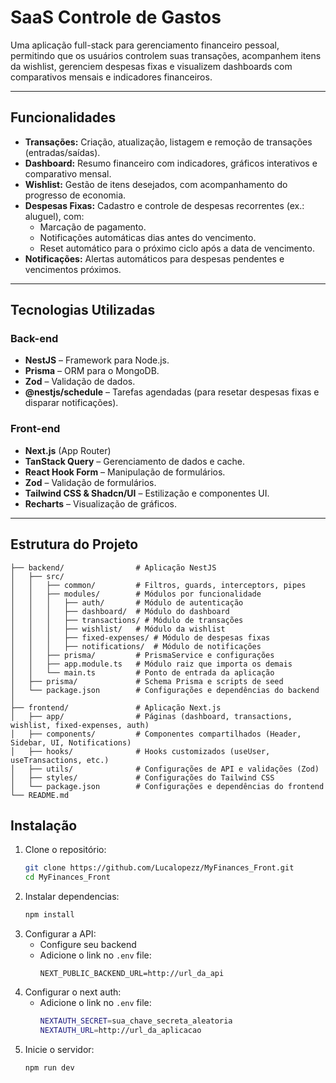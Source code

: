 # SaaS Controle de Gastos

Uma aplicação full-stack para gerenciamento financeiro pessoal, permitindo que os usuários controlem suas transações, acompanhem itens da wishlist, gerenciem despesas fixas e visualizem dashboards com comparativos mensais e indicadores financeiros.

---

## Funcionalidades

- **Transações:** Criação, atualização, listagem e remoção de transações (entradas/saídas).
- **Dashboard:** Resumo financeiro com indicadores, gráficos interativos e comparativo mensal.
- **Wishlist:** Gestão de itens desejados, com acompanhamento do progresso de economia.
- **Despesas Fixas:** Cadastro e controle de despesas recorrentes (ex.: aluguel), com:
    - Marcação de pagamento.
    - Notificações automáticas dias antes do vencimento.
    - Reset automático para o próximo ciclo após a data de vencimento.
- **Notificações:** Alertas automáticos para despesas pendentes e vencimentos próximos.

---

## Tecnologias Utilizadas

### Back-end
- **NestJS** – Framework para Node.js.
- **Prisma** – ORM para o MongoDB.
- **Zod** – Validação de dados.
- **@nestjs/schedule** – Tarefas agendadas (para resetar despesas fixas e disparar notificações).

### Front-end
- **Next.js** (App Router)
- **TanStack Query** – Gerenciamento de dados e cache.
- **React Hook Form** – Manipulação de formulários.
- **Zod** – Validação de formulários.
- **Tailwind CSS & Shadcn/UI** – Estilização e componentes UI.
- **Recharts** – Visualização de gráficos.

---

## Estrutura do Projeto

```plaintext
├── backend/                # Aplicação NestJS
│   ├── src/
│   │   ├── common/         # Filtros, guards, interceptors, pipes
│   │   ├── modules/        # Módulos por funcionalidade
│   │   │   ├── auth/       # Módulo de autenticação
│   │   │   ├── dashboard/  # Módulo do dashboard
│   │   │   ├── transactions/ # Módulo de transações
│   │   │   ├── wishlist/   # Módulo da wishlist
│   │   │   ├── fixed-expenses/ # Módulo de despesas fixas
│   │   │   ├── notifications/  # Módulo de notificações
│   │   ├── prisma/         # PrismaService e configurações
│   │   ├── app.module.ts   # Módulo raiz que importa os demais
│   │   └── main.ts         # Ponto de entrada da aplicação
│   ├── prisma/             # Schema Prisma e scripts de seed
│   └── package.json        # Configurações e dependências do backend
│
├── frontend/               # Aplicação Next.js
│   ├── app/                # Páginas (dashboard, transactions, wishlist, fixed-expenses, auth)
│   ├── components/         # Componentes compartilhados (Header, Sidebar, UI, Notifications)
│   ├── hooks/              # Hooks customizados (useUser, useTransactions, etc.)
│   ├── utils/              # Configurações de API e validações (Zod)
│   ├── styles/             # Configurações do Tailwind CSS
│   └── package.json        # Configurações e dependências do frontend
└── README.md
````
## Instalação
1. Clone o repositório:
   ```bash
   git clone https://github.com/Lucalopezz/MyFinances_Front.git
   cd MyFinances_Front
   ```
2. Instalar dependencias:
   ```bash
   npm install
   ```
3. Configurar a API:
   - Configure seu backend
   - Adicione o link no `.env` file:
     ```
     NEXT_PUBLIC_BACKEND_URL=http://url_da_api
     ```
4. Configurar o next auth:
   - Adicione o link no `.env` file:
       ```bash
       NEXTAUTH_SECRET=sua_chave_secreta_aleatoria
       NEXTAUTH_URL=http://url_da_aplicacao
       ```
6. Inicie o servidor:
   ```bash
   npm run dev
   ```







